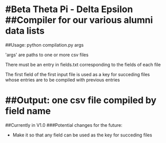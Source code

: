 #Beta Theta Pi - Delta Epsilon
##Compiler for our various alumni data lists
========================
##Usage: python compilation.py args

'args' are paths to one or more csv files

There must be an entry in fields.txt corresponding to the fields of each file

The first field of the first input file is used as a key for succeding files whose entries are to be compiled with previous entries

##Output: one csv file compiled by field name
=======================
##Currently in V1.0
###Potential changes for the future:
- Make it so that any field can be used as the key for succeding files
